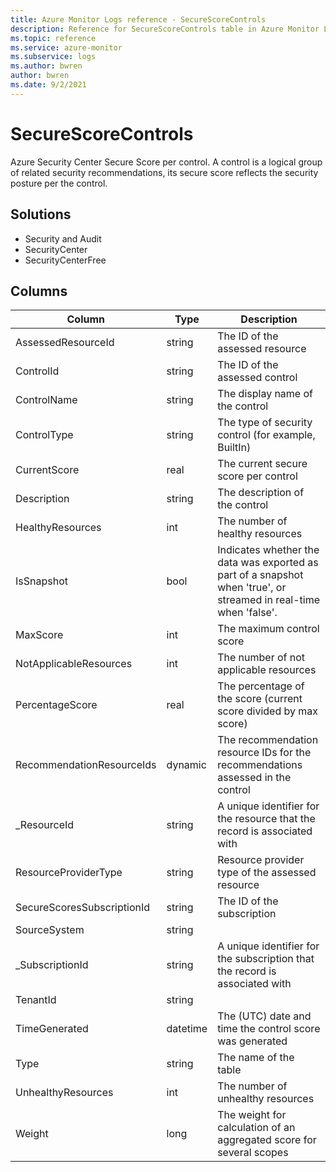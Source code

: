```yaml
---
title: Azure Monitor Logs reference - SecureScoreControls
description: Reference for SecureScoreControls table in Azure Monitor Logs.
ms.topic: reference
ms.service: azure-monitor
ms.subservice: logs
ms.author: bwren
author: bwren
ms.date: 9/2/2021
---
```


# SecureScoreControls

 Azure Security Center Secure Score per control. A control is a logical group of related security recommendations, its secure score reflects the security posture per the control.

## Solutions

- Security and Audit
- SecurityCenter
- SecurityCenterFree




## Columns

|Column|Type|Description|
|---|---|---|
|AssessedResourceId|string|The ID of the assessed resource|
|ControlId|string|The ID of the assessed control|
|ControlName|string|The display name of the control|
|ControlType|string|The type of security control (for example, BuiltIn)|
|CurrentScore|real|The current secure score per control|
|Description|string|The description of the control|
|HealthyResources|int|The number of healthy resources|
|IsSnapshot|bool|Indicates whether the data was exported as part of a snapshot when 'true', or streamed in real-time when 'false'.|
|MaxScore|int|The maximum control score|
|NotApplicableResources|int|The number of not applicable resources|
|PercentageScore|real|The percentage of the score (current score divided by max score)|
|RecommendationResourceIds|dynamic|The recommendation resource IDs for the recommendations assessed in the control|
|_ResourceId|string|A unique identifier for the resource that the record is associated with|
|ResourceProviderType|string|Resource provider type of the assessed resource|
|SecureScoresSubscriptionId|string|The ID of the subscription|
|SourceSystem|string||
|_SubscriptionId|string|A unique identifier for the subscription that the record is associated with|
|TenantId|string||
|TimeGenerated|datetime|The (UTC) date and time the control score was generated|
|Type|string|The name of the table|
|UnhealthyResources|int|The number of unhealthy resources|
|Weight|long|The weight for calculation of an aggregated score for several scopes|
